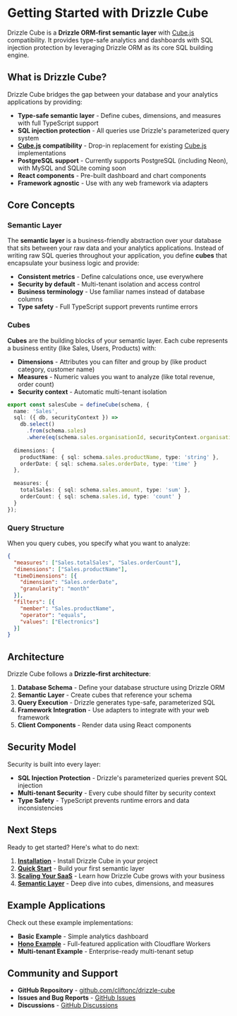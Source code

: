 # Getting Started with Drizzle Cube

Drizzle Cube is a **Drizzle ORM-first semantic layer** with [Cube.js](https://cube.dev) compatibility. It provides type-safe analytics and dashboards with SQL injection protection by leveraging Drizzle ORM as its core SQL building engine.

## What is Drizzle Cube?

Drizzle Cube bridges the gap between your database and your analytics applications by providing:

- **Type-safe semantic layer** - Define cubes, dimensions, and measures with full TypeScript support
- **SQL injection protection** - All queries use Drizzle's parameterized query system
- **[Cube.js](https://cube.dev) compatibility** - Drop-in replacement for existing [Cube.js](https://cube.dev) implementations
- **PostgreSQL support** - Currently supports PostgreSQL (including Neon), with MySQL and SQLite coming soon
- **React components** - Pre-built dashboard and chart components
- **Framework agnostic** - Use with any web framework via adapters

## Core Concepts

### Semantic Layer
The **semantic layer** is a business-friendly abstraction over your database that sits between your raw data and your analytics applications. Instead of writing raw SQL queries throughout your application, you define **cubes** that encapsulate your business logic and provide:

- **Consistent metrics** - Define calculations once, use everywhere
- **Security by default** - Multi-tenant isolation and access control
- **Business terminology** - Use familiar names instead of database columns
- **Type safety** - Full TypeScript support prevents runtime errors

### Cubes
**Cubes** are the building blocks of your semantic layer. Each cube represents a business entity (like Sales, Users, Products) with:

- **Dimensions** - Attributes you can filter and group by (like product category, customer name)
- **Measures** - Numeric values you want to analyze (like total revenue, order count)
- **Security context** - Automatic multi-tenant isolation

```typescript
export const salesCube = defineCube(schema, {
  name: 'Sales',
  sql: ({ db, securityContext }) => 
    db.select()
      .from(schema.sales)
      .where(eq(schema.sales.organisationId, securityContext.organisationId)),
  
  dimensions: {
    productName: { sql: schema.sales.productName, type: 'string' },
    orderDate: { sql: schema.sales.orderDate, type: 'time' }
  },
  
  measures: {
    totalSales: { sql: schema.sales.amount, type: 'sum' },
    orderCount: { sql: schema.sales.id, type: 'count' }
  }
});
```

### Query Structure
When you query cubes, you specify what you want to analyze:

```json
{
  "measures": ["Sales.totalSales", "Sales.orderCount"],
  "dimensions": ["Sales.productName"], 
  "timeDimensions": [{
    "dimension": "Sales.orderDate",
    "granularity": "month"
  }],
  "filters": [{
    "member": "Sales.productName",
    "operator": "equals", 
    "values": ["Electronics"]
  }]
}
```

## Architecture

Drizzle Cube follows a **Drizzle-first architecture**:

1. **Database Schema** - Define your database structure using Drizzle ORM
2. **Semantic Layer** - Create cubes that reference your schema
3. **Query Execution** - Drizzle generates type-safe, parameterized SQL
4. **Framework Integration** - Use adapters to integrate with your web framework
5. **Client Components** - Render data using React components

## Security Model

Security is built into every layer:

- **SQL Injection Protection** - Drizzle's parameterized queries prevent SQL injection
- **Multi-tenant Security** - Every cube should filter by security context
- **Type Safety** - TypeScript prevents runtime errors and data inconsistencies

## Next Steps

Ready to get started? Here's what to do next:

1. [**Installation**](/help/getting-started/installation) - Install Drizzle Cube in your project
2. [**Quick Start**](/help/getting-started/quick-start) - Build your first semantic layer
3. [**Scaling Your SaaS**](/help/getting-started/scaling) - Learn how Drizzle Cube grows with your business
4. [**Semantic Layer**](/help/semantic-layer) - Deep dive into cubes, dimensions, and measures

## Example Applications

Check out these example implementations:

- **Basic Example** - Simple analytics dashboard
- **[Hono Example](https://github.com/cliftonc/drizzle-cube/tree/main/examples/hono)** - Full-featured application with Cloudflare Workers
- **Multi-tenant Example** - Enterprise-ready multi-tenant setup

## Community and Support

- **GitHub Repository** - [github.com/cliftonc/drizzle-cube](https://github.com/cliftonc/drizzle-cube)
- **Issues and Bug Reports** - [GitHub Issues](https://github.com/cliftonc/drizzle-cube/issues)
- **Discussions** - [GitHub Discussions](https://github.com/cliftonc/drizzle-cube/discussions)